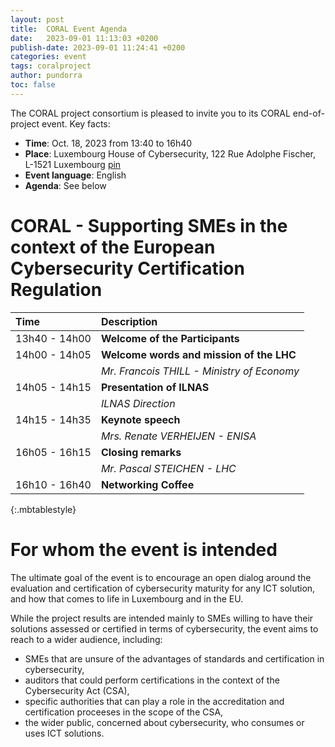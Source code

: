 ```yaml
---
layout: post
title:  CORAL Event Agenda
date:   2023-09-01 11:13:03 +0200
publish-date: 2023-09-01 11:24:41 +0200
categories: event
tags: coralproject
author: pundorra
toc: false
---
```


The CORAL project consortium is pleased to invite you to its CORAL end-of-project event. Key facts:
* **Time**: Oct. 18, 2023 from 13:40 to 16h40
* **Place**: 	Luxembourg House of Cybersecurity, 122 Rue Adolphe Fischer, L-1521 Luxembourg [pin](https://goo.gl/maps/wR6N8PhQnAyfbza5A)
* **Event language**: English
* **Agenda**: See below



# CORAL - Supporting SMEs in the context of the European Cybersecurity Certification Regulation 


|Time|Description|
| :---| :---|
| 13h40 - 14h00 | **Welcome of the Participants** |
| 14h00 - 14h05 | **Welcome words and mission of the LHC** |
|               |  _Mr. Francois THILL - Ministry of Economy_ |
| 14h05 - 14h15 | **Presentation of ILNAS** |
|               |   _ILNAS Direction_ |
| 14h15 - 14h35 | **Keynote speech** |
|               |  _Mrs. Renate VERHEIJEN - ENISA_ |
| 16h05 -  16h15 | **Closing remarks** |
|                |  _Mr. Pascal STEICHEN - LHC_ | 
| 16h10 -  16h40 | **Networking Coffee** |
{:.mbtablestyle}


# For whom the event is intended
The ultimate goal of the event is to encourage an open dialog around the evaluation and certification of cybersecurity maturity for any ICT solution, and how that comes to life in Luxembourg and in the EU.

While the project results are intended mainly to SMEs willing to have their solutions assessed or certified in terms of cybersecurity, the event aims to reach to a wider audience, including: 

* SMEs that are unsure of the advantages of standards and certification in cybersecurity,
* auditors that could perform certifications in the context of the Cybersecurity Act (CSA),
* specific authorities that can play a role in the accreditation and certification proceeses in the scope of the CSA, 
* the wider public, concerned about cybersecurity, who consumes or uses ICT solutions.



